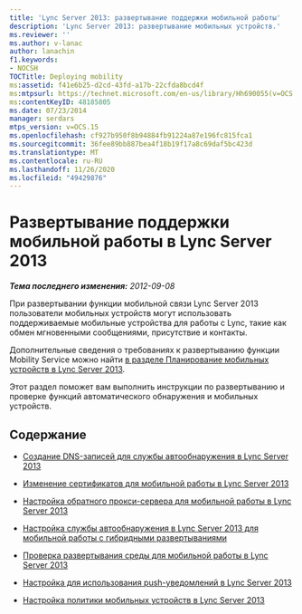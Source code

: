 ```yaml
---
title: 'Lync Server 2013: развертывание поддержки мобильной работы'
description: 'Lync Server 2013: развертывание мобильных устройств.'
ms.reviewer: ''
ms.author: v-lanac
author: lanachin
f1.keywords:
- NOCSH
TOCTitle: Deploying mobility
ms:assetid: f41e6b25-d2cd-43fd-a17b-22cfda8bcd4f
ms:mtpsurl: https://technet.microsoft.com/en-us/library/Hh690055(v=OCS.15)
ms:contentKeyID: 48185805
ms.date: 07/23/2014
manager: serdars
mtps_version: v=OCS.15
ms.openlocfilehash: cf927b950f8b94884fb91224a87e196fc815fca1
ms.sourcegitcommit: 36fee89bb887bea4f18b19f17a8c69daf5bc423d
ms.translationtype: MT
ms.contentlocale: ru-RU
ms.lasthandoff: 11/26/2020
ms.locfileid: "49429876"
---
```

# <a name="deploying-mobility-in-lync-server-2013"></a>Развертывание поддержки мобильной работы в Lync Server 2013

<div data-xmlns="http://www.w3.org/1999/xhtml">

<div class="topic" data-xmlns="http://www.w3.org/1999/xhtml" data-msxsl="urn:schemas-microsoft-com:xslt" data-cs="https://msdn.microsoft.com/">

<div data-asp="https://msdn2.microsoft.com/asp">



</div>

<div id="mainSection">

<div id="mainBody">

<span> </span>

_**Тема последнего изменения:** 2012-09-08_

При развертывании функции мобильной связи Lync Server 2013 пользователи мобильных устройств могут использовать поддерживаемые мобильные устройства для работы с Lync, такие как обмен мгновенными сообщениями, присутствие и контакты.

Дополнительные сведения о требованиях к развертыванию функции Mobility Service можно найти [в разделе Планирование мобильных устройств в Lync Server 2013](lync-server-2013-planning-for-mobility.md).

Этот раздел поможет вам выполнить инструкции по развертыванию и проверке функций автоматического обнаружения и мобильных устройств.

<div>

## <a name="in-this-section"></a>Содержание

  - [Создание DNS-записей для службы автообнаружения в Lync Server 2013](lync-server-2013-creating-dns-records-for-the-autodiscover-service.md)

  - [Изменение сертификатов для мобильной работы в Lync Server 2013](lync-server-2013-modifying-certificates-for-mobility.md)

  - [Настройка обратного прокси-сервера для мобильной работы в Lync Server 2013](lync-server-2013-configuring-the-reverse-proxy-for-mobility.md)

  - [Настройка службы автообнаружения в Lync Server 2013 для мобильной работы с гибридными развертываниями](lync-server-2013-configuring-autodiscover-for-mobility-with-hybrid-deployments.md)

  - [Проверка развертывания среды для мобильной работы в Lync Server 2013](lync-server-2013-verifying-your-mobility-deployment.md)

  - [Настройка для использования push-уведомлений в Lync Server 2013](lync-server-2013-configuring-for-push-notifications.md)

  - [Настройка политики мобильных устройств в Lync Server 2013](lync-server-2013-configuring-mobility-policy.md)

</div>

</div>

<span> </span>

</div>

</div>

</div>

